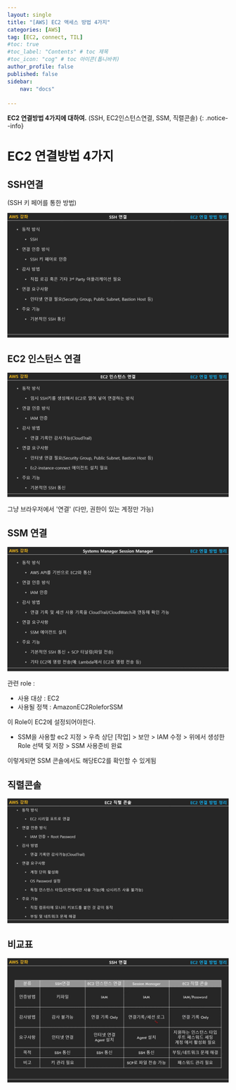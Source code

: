 ```yaml
---
layout: single
title: "[AWS] EC2 액세스 방법 4가지"
categories: [AWS]
tag: [EC2, connect, TIL]
#toc: true
#toc_label: "Contents" # toc 제목
#toc_icon: "cog" # toc 아이콘(톱니바퀴)
author_profile: false
published: false
sidebar:
    nav: "docs"

---
```




**EC2 연결방법 4가지에 대하여.** (SSH, EC2인스턴스연결, SSM, 직렬콘솔)
{: .notice--info}



# EC2 연결방법 4가지

##   SSH연결

(SSH 키 페어를 통한 방법)

![youtu.be-fytZgsmGwk8](../../images/2022-12-11-EC2_Access/youtu.be-fytZgsmGwk8.jpg)

## EC2 인스턴스 연결

![youtu.be-fytZgsmGwk8 (1)](../../images/2022-12-11-EC2_Access/youtu.be-fytZgsmGwk8%20(1).jpg)

그냥 브라우저에서 '연결' (다만, 권한이 있는 계정만 가능)

## SSM 연결

![youtu.be-fytZgsmGwk8 (2)](../../images/2022-12-11-EC2_Access/youtu.be-fytZgsmGwk8%20(2).jpg)

관련 role :

- 사용 대상 : EC2
- 사용될 정책 : AmazonEC2RoleforSSM

이 Role이 EC2에 설정되어야한다.

- SSM을 사용할 ec2 지정 > 우측 상단 [작업] > 보안 > IAM 수정 > 위에서 생성한 Role 선택 및 저장 > SSM 사용준비 완료

이렇게되면 SSM 콘솔에서도 해당EC2를 확인할 수 있게됨

## 직렬콘솔

![youtu.be-fytZgsmGwk8 (3)](../../images/2022-12-11-EC2_Access/youtu.be-fytZgsmGwk8%20(3).jpg)



## 비교표

![youtu.be-fytZgsmGwk8 (4)](../../images/2022-12-11-EC2_Access/youtu.be-fytZgsmGwk8%20(4).jpg)
